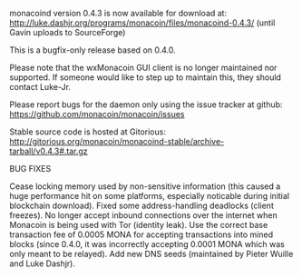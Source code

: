 monacoind version 0.4.3 is now available for download at:
http://luke.dashjr.org/programs/monacoin/files/monacoind-0.4.3/ (until Gavin uploads to SourceForge)

This is a bugfix-only release based on 0.4.0.

Please note that the wxMonacoin GUI client is no longer maintained nor supported. If someone would like to step up to maintain this, they should contact Luke-Jr.

Please report bugs for the daemon only using the issue tracker at github:
https://github.com/monacoin/monacoin/issues

Stable source code is hosted at Gitorious:
http://gitorious.org/monacoin/monacoind-stable/archive-tarball/v0.4.3#.tar.gz

BUG FIXES

Cease locking memory used by non-sensitive information (this caused a huge performance hit on some platforms, especially noticable during initial blockchain download).
Fixed some address-handling deadlocks (client freezes).
No longer accept inbound connections over the internet when Monacoin is being used with Tor (identity leak).
Use the correct base transaction fee of 0.0005 MONA for accepting transactions into mined blocks (since 0.4.0, it was incorrectly accepting 0.0001 MONA which was only meant to be relayed).
Add new DNS seeds (maintained by Pieter Wuille and Luke Dashjr).

